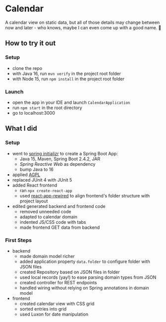# Calendar

A calendar view on static data, but all of those details may change between now and later - who knows, maybe I can even come up with a good name. 😬

## How to try it out

### Setup

* clone the repo
* with Java 16, run `mvn verify` in the project root folder
* with Node 15, run `npm install` in the project root folder

### Launch

* open the app in your IDE and launch `CalendarApplication`
* run `npm start` in the root directory
* go to localhost:3000

## What I did

### Setup

* went to [spring initializr](https://start.spring.io/) to create a Spring Boot App:
	* Java 15, Maven, Spring Boot 2.4.2, JAR
	* _Spring Reactive Web_ as dependency
	* bump Java to 16
* applied [AGPL](https://www.gnu.org/licenses/agpl-3.0.en.html)
* replaced JUnit 4 with JUnit 5
* added React frontend
	* ran `npx create-react-app`
	* used [react-app-rewired](https://github.com/timarney/react-app-rewired) to align frontend's folder structure with project layout
* edited generated backend and frontend code
	* removed unneeded code
	* adapted to calendar domain
	* indented JS/CSS code with tabs
	* made frontend GET data from backend

### First Steps

* backend
	* made domain model richer
	* added application property `data.folder` to configure folder with JSON files
	* created Repository based on JSON files in folder 
	* used local records (yay!) to ease parsing domain types from JSON
	* created controller for REST endpoints
	* handled wiring without relying on Spring annotations in domain model
* frontend
	* created calendar view with CSS grid
	* sorted entries into grid
	* used Luxon for date manipulation
